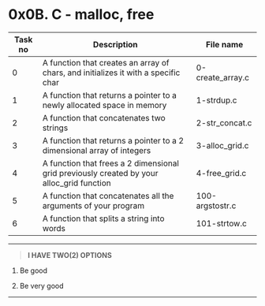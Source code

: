 # 0x0B. C - malloc, free

| Task no | Description                                                                               | File name        |
| ------- | ----------------------------------------------------------------------------------------- | ---------------- |
| 0       | A function that creates an array of chars, and initializes it with a specific char        | 0-create_array.c |
| 1       | A function that returns a pointer to a newly allocated space in memory                    | 1-strdup.c       |
| 2       | A function that concatenates two strings                                                  | 2-str_concat.c   |
| 3       | A function that returns a pointer to a 2 dimensional array of integers                    | 3-alloc_grid.c   |
| 4       | A function that frees a 2 dimensional grid previously created by your alloc_grid function | 4-free_grid.c    |
| 5       | A function that concatenates all the arguments of your program                            | 100-argstostr.c  |
| 6       | A function that splits a string into words                                                | 101-strtow.c     |

---

> **I HAVE TWO(2) OPTIONS**

1. Be good

2. Be very good

---
